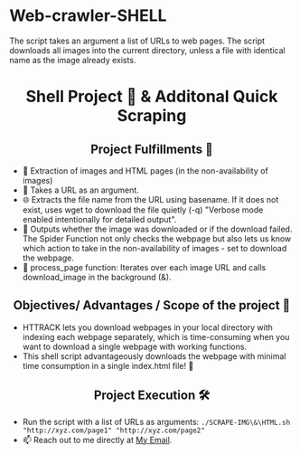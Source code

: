 # Web-crawler-SHELL
The script takes an argument a list of URLs to web pages. The script downloads all images into the current directory, unless a file with identical name as the image already exists.
<h1 align="center">Shell Project 🐚 & Additonal Quick Scraping</h1>
<h2 align="center">Project Fulfillments 🎯</h2>
<ul>
    <li>📸 Extraction of images and HTML pages (in the non-availability of images)</li>
    <li>🔗 Takes a URL as an argument.</li>
    <li>🌐 Extracts the file name from the URL using basename. If it does not exist, uses wget to download the file quietly (-q) "Verbose mode enabled intentionally for detailed output".</li>
    <li>📝 Outputs whether the image was downloaded or if the download failed. The Spider Function not only checks the webpage but also lets us know which action to take in the non-availability of images - set to download the webpage.</li>
    <li>🔄 process_page function: Iterates over each image URL and calls download_image in the background (&).</li>
</ul>
<h2 align="center">Objectives/ Advantages / Scope of the project 🌟</h2>
<ul>
    <li>HTTRACK lets you download webpages in your local directory with indexing each webpage separately, which is time-consuming when you want to download a single webpage with working functions.</li>
    <li>This shell script advantageously downloads the webpage with minimal time consumption in a single index.html file! 🚀</li>
</ul>
<h2 align="center">Project Execution 🛠️</h2>
<ul>
    <li>Run the script with a list of URLs as arguments: <code>./SCRAPE-IMG\&\HTML.sh "http://xyz.com/page1" "http://xyz.com/page2"</code></li>
    <li>📫 Reach out to me directly at <a href="mailto:sofiyansaboor@gmail.com">My Email</a>.</li>
</ul>
